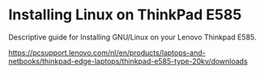# Installing Linux on ThinkPad E585
Descriptive guide for Installing GNU/Linux on your Lenovo Thinkpad E585.

https://pcsupport.lenovo.com/nl/en/products/laptops-and-netbooks/thinkpad-edge-laptops/thinkpad-e585-type-20kv/downloads
